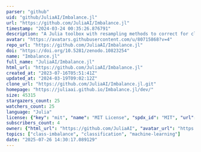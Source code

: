 ```yaml
---
parser: "github"
uid: "github/JuliaAI/Imbalance.jl"
url: "https://github.com/JuliaAI/Imbalance.jl"
timestamp: "2024-03-24 00:35:26.876791"
description: "A Julia toolbox with resampling methods to correct for class imbalance."
avatar: "https://avatars.githubusercontent.com/u/80715868?v=4"
repo_url: "https://github.com/JuliaAI/Imbalance.jl"
doi: "https://doi.org/10.5281/zenodo.10823254"
name: "Imbalance.jl"
full_name: "JuliaAI/Imbalance.jl"
html_url: "https://github.com/JuliaAI/Imbalance.jl"
created_at: "2023-07-16T05:51:41Z"
updated_at: "2024-03-19T09:02:12Z"
clone_url: "https://github.com/JuliaAI/Imbalance.jl.git"
homepage: "https://juliaai.github.io/Imbalance.jl/dev/"
size: 45315
stargazers_count: 25
watchers_count: 25
language: "Julia"
license: {"key": "mit", "name": "MIT License", "spdx_id": "MIT", "url": "https://api.github.com/licenses/mit", "node_id": "MDc6TGljZW5zZTEz"}
subscribers_count: 4
owner: {"html_url": "https://github.com/JuliaAI", "avatar_url": "https://avatars.githubusercontent.com/u/80715868?v=4", "login": "JuliaAI", "type": "Organization"}
topics: ["class-imbalance", "classification", "machine-learning"]
date: "2025-07-26 14:30:17.089129"
---
```

